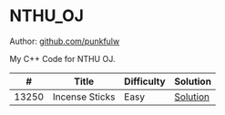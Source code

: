 # NTHU_OJ

Author: [github.com/punkfulw](https://github.com/punkfulw)

My C++ Code for NTHU OJ.
  
 
\# | Title | Difficulty | Solution 
---|---|---|---
13250 | Incense Sticks | Easy | [Solution](NTHU/13250.%20Incense%20Sticks)
